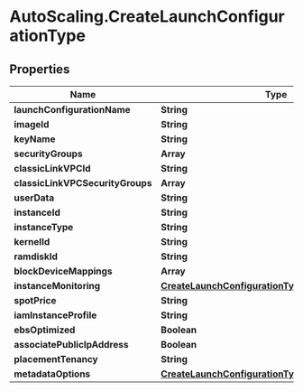 # AutoScaling.CreateLaunchConfigurationType

## Properties

Name | Type | Description | Notes
------------ | ------------- | ------------- | -------------
**launchConfigurationName** | **String** |  | 
**imageId** | **String** |  | [optional] 
**keyName** | **String** |  | [optional] 
**securityGroups** | **Array** |  | [optional] 
**classicLinkVPCId** | **String** |  | [optional] 
**classicLinkVPCSecurityGroups** | **Array** |  | [optional] 
**userData** | **String** |  | [optional] 
**instanceId** | **String** |  | [optional] 
**instanceType** | **String** |  | [optional] 
**kernelId** | **String** |  | [optional] 
**ramdiskId** | **String** |  | [optional] 
**blockDeviceMappings** | **Array** |  | [optional] 
**instanceMonitoring** | [**CreateLaunchConfigurationTypeInstanceMonitoring**](CreateLaunchConfigurationTypeInstanceMonitoring.md) |  | [optional] 
**spotPrice** | **String** |  | [optional] 
**iamInstanceProfile** | **String** |  | [optional] 
**ebsOptimized** | **Boolean** |  | [optional] 
**associatePublicIpAddress** | **Boolean** |  | [optional] 
**placementTenancy** | **String** |  | [optional] 
**metadataOptions** | [**CreateLaunchConfigurationTypeMetadataOptions**](CreateLaunchConfigurationTypeMetadataOptions.md) |  | [optional] 


